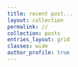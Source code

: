 ```yaml
---
title: recent post...
layout: collection
permalink: //
collection: posts
entries_layout: grid
classes: wide
author_profile: true
---
```


